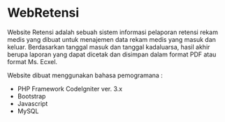 # WebRetensi
Website Retensi adalah sebuah sistem informasi pelaporan retensi rekam medis yang dibuat untuk menajemen data rekam medis yang masuk dan keluar. Berdasarkan tanggal masuk dan tanggal kadaluarsa, hasil akhir berupa laporan yang dapat dicetak dan disimpan dalam format PDF atau format Ms. Ecxel.

Website dibuat menggunakan bahasa pemogramana : 
- PHP Framework CodeIgniter ver. 3.x
- Bootstrap
- Javascript 
- MySQL
